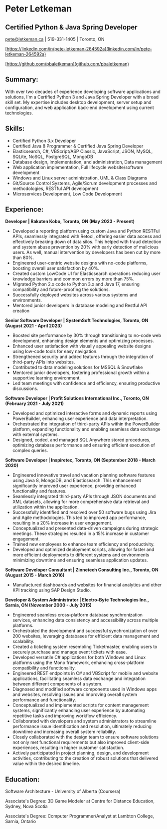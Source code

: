 # Peter Letkeman

## Certified Python & Java Spring Developer
pete@letkeman.ca | 519-331-1405 | Toronto, ON

[https://linkedin.com/in/pete-letkeman-264592a](linkedin.com/in/pete-letkeman-264592a)

[https://github.com/pbaletkeman](github.com/pbaletkeman)
## Summary:
With over two decades of experience developing software applications and solutions, I'm a Certified Python 3 and Java Spring Developer with a broad skill set. My expertise includes desktop development, server setup and configuration, and web application back-end development using current technologies.

## Skills:

- Certified Python 3.x Developer
- Certified Java 8 Programmer & Certified Java Spring Developer
- Elasticsearch, C#, VBScript/ASP Classic, JavaScript, JSON, MySQL, SQLite, NoSQL, PostgreSQL, MongoDB
- Database design, implementation, and administration, Data management
- Web application implementation, Full lifecycle website/software development
- Windows and Linux server administration, UML & Class Diagrams
- Git/Source Control Systems, Agile/Scrum development processes and methodologies, RESTful API development
- Microservices Development, Low Code Development

## Experience:

**Developer | Rakuten Kobo, Toronto, ON (May 2023  - Present)**

- Developed a reporting platform using custom Java and Python RESTFul APIs, seamlessly integrated with Retool, offering easier data access and effectively breaking down of data silos. This helped with fraud detection and system abuse prevention by 20% with early detection of malicious users. As well, manual intervention by developers has been cut by more than 80%.
- Engineered user-centric website designs with no-code platforms, boosting overall user satisfaction by 40%.
- Created custom LowCode UI for Elasticsearch operations reducing user knowledge barriers and common errors by more than 75%.
- Migrated Python 2.x code to Python 3.x and Java 17, ensuring compatibility and future-proofing the solutions.
- Successfully deployed websites across various systems and environments.
- Mentored junior developers in database modeling and Restful API creation

**Senior Software Developer | SystemSoft Technologies, Toronto, ON (August 2021  - April 2023)**

- Boosted site performance by 30% through transitioning to no-code web development, enhancing design elements and optimizing processes.
- Enhanced user satisfaction with visually appealing website designs using low-code tools for easy navigation.
- Strengthened security and added features through the integration of third-party APIs into websites.
- Contributed to data modeling solutions for MSSQL & Snowflake
- Mentored junior developers, fostering professional growth within a supportive learning environment.
- Led team meetings with confidence and efficiency, ensuring productive discussions.

**Software Developer | Profit Solutions International Inc., Toronto, ON (February 2021  - July 2021)**

- Developed and optimized interactive forms and dynamic reports using PowerBuilder, enhancing user experience and data interpretation.
- Orchestrated the integration of third-party APIs within the PowerBuilder platform, expanding functionality and enabling seamless data exchange with external systems.
- Designed, coded, and managed SQL Anywhere stored procedures, optimizing database performance and ensuring efficient execution of complex queries.

**Software Developer | Inspiretec, Toronto, ON (September 2018  - March 2020)**

- Engineered innovative travel and vacation planning software features using Java 8, MongoDB, and Elasticsearch. This enhancement significantly improved user experience, providing enhanced functionality and features.
- Seamlessly integrated third-party APIs through JSON documents and XML datasets, allowing for more comprehensive data retrieval and utilization within the application. 
- Successfully identified and resolved over 50 software bugs using Jira and Agile methodologies. This led to improved app performance, resulting in a 20% increase in user engagement.
- Conceptualized and presented data-driven campaigns during strategic meetings. These strategies resulted in a 15% increase in customer engagement.
- Trained new employees to enhance team efficiency and productivity. 
- Developed and optimized deployment scripts, allowing for faster and more efficient deployments to different systems and environments minimizing downtime and ensuring seamless application updates.

**Software Developer Consultant | Zinnetech Consulting Inc., Toronto, ON (August 2015  - March 2016)**

- Manufactured dashboards and websites for financial analytics and other KPI tracking using SAP Design Studio.

**Developer & System Administrator | Electro-Byte Technologies Inc., Sarnia, ON (November 2000  - July 2015)**

- Engineered seamless cross-platform database synchronization services, enhancing data consistency and accessibility across multiple platforms.
- Orchestrated the development and successful synchronization of over 200 websites, leveraging databases for efficient data management and scalability.
- Created a ticketing system resembling Ticketmaster, enabling users to securely purchase and manage event tickets with ease.
- Developed versatile C# applications for both Windows and Linux platforms using the Mono framework, enhancing cross-platform compatibility and functionality. 
- Engineered REST endpoints in C# and VBScript for mobile and website applications, facilitating seamless data exchange and integration between different components of a system.
- Diagnosed and modified software components used in Windows apps and websites, resolving issues and improving overall system performance and functionality.
- Conceptualized and implemented scripts for content management systems, significantly enhancing user experience by automating repetitive tasks and improving workflow efficiency.
- Collaborated with developers and system administrators to streamline performance issue identification and resolution, ultimately reducing downtime and increasing overall system reliability.
- Closely collaborated with the design team to ensure software solutions not only met functional requirements but also improved client-side experiences, resulting in higher customer satisfaction.
- Actively participated in project planning, design, and development activities, contributing to the creation of robust solutions that delivered value within the desired timeline.

## Education:

Software Architecture - University of Alberta (Coursera)

Associate's Degree: 3D Game Modeler at Centre for Distance Education, Sydney, Nova Scotia

Associate's Degree: Computer Programmer/Analyst at Lambton College, Sarnia, Ontario

